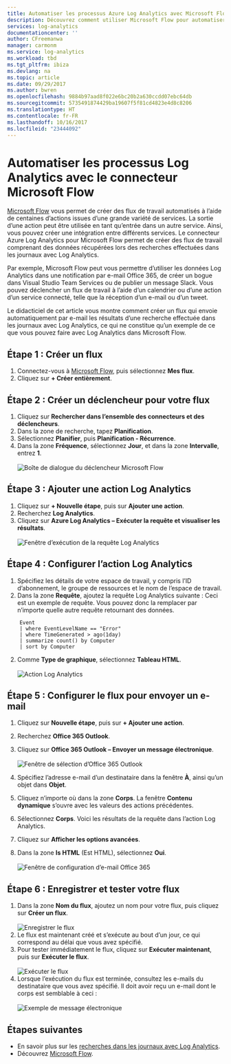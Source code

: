 ```yaml
---
title: Automatiser les processus Azure Log Analytics avec Microsoft Flow
description: Découvrez comment utiliser Microsoft Flow pour automatiser rapidement les processus récurrents en utilisant le connecteur Azure Log Analytics.
services: log-analytics
documentationcenter: ''
author: CFreemanwa
manager: carmonm
ms.service: log-analytics
ms.workload: tbd
ms.tgt_pltfrm: ibiza
ms.devlang: na
ms.topic: article
ms.date: 09/29/2017
ms.author: bwren
ms.openlocfilehash: 9884b97aad8f022e6bc20b2a630ccdd07ebc64db
ms.sourcegitcommit: 5735491874429ba19607f5f81cd4823e4d8c8206
ms.translationtype: HT
ms.contentlocale: fr-FR
ms.lasthandoff: 10/16/2017
ms.locfileid: "23444092"
---
```

# <a name="automate-log-analytics-processes-with-the-connector-for-microsoft-flow"></a>Automatiser les processus Log Analytics avec le connecteur Microsoft Flow
[Microsoft Flow](https://ms.flow.microsoft.com) vous permet de créer des flux de travail automatisés à l’aide de centaines d’actions issues d’une grande variété de services. La sortie d’une action peut être utilisée en tant qu’entrée dans un autre service. Ainsi, vous pouvez créer une intégration entre différents services.  Le connecteur Azure Log Analytics pour Microsoft Flow permet de créer des flux de travail comprenant des données récupérées lors des recherches effectuées dans les journaux avec Log Analytics.

Par exemple, Microsoft Flow peut vous permettre d’utiliser les données Log Analytics dans une notification par e-mail Office 365, de créer un bogue dans Visual Studio Team Services ou de publier un message Slack.  Vous pouvez déclencher un flux de travail à l’aide d’un calendrier ou d’une action d’un service connecté, telle que la réception d’un e-mail ou d’un tweet.  

Le didacticiel de cet article vous montre comment créer un flux qui envoie automatiquement par e-mail les résultats d’une recherche effectuée dans les journaux avec Log Analytics, ce qui ne constitue qu’un exemple de ce que vous pouvez faire avec Log Analytics dans Microsoft Flow. 


## <a name="step-1-create-a-flow"></a>Étape 1 : Créer un flux
1. Connectez-vous à [Microsoft Flow](http://flow.microsoft.com), puis sélectionnez **Mes flux**.
2. Cliquez sur **+ Créer entièrement**.

## <a name="step-2-create-a-trigger-for-your-flow"></a>Étape 2 : Créer un déclencheur pour votre flux
1. Cliquez sur **Rechercher dans l’ensemble des connecteurs et des déclencheurs**.
2. Dans la zone de recherche, tapez **Planification**.
3. Sélectionnez **Planifier**, puis **Planification - Récurrence**.
4. Dans la zone **Fréquence**, sélectionnez **Jour**, et dans la zone **Intervalle**, entrez **1**.<br><br>![Boîte de dialogue du déclencheur Microsoft Flow](media/log-analytics-flow-tutorial/flow01.png)


## <a name="step-3-add-a-log-analytics-action"></a>Étape 3 : Ajouter une action Log Analytics
1. Cliquez sur **+ Nouvelle étape**, puis sur **Ajouter une action**.
2. Recherchez **Log Analytics**.
3. Cliquez sur **Azure Log Analytics – Exécuter la requête et visualiser les résultats**.<br><br>![Fenêtre d’exécution de la requête Log Analytics](media/log-analytics-flow-tutorial/flow02.png)

## <a name="step-4-configure-the-log-analytics-action"></a>Étape 4 : Configurer l’action Log Analytics

1. Spécifiez les détails de votre espace de travail, y compris l’ID d’abonnement, le groupe de ressources et le nom de l’espace de travail.
2. Dans la zone **Requête**, ajoutez la requête Log Analytics suivante :  Ceci est un exemple de requête. Vous pouvez donc la remplacer par n’importe quelle autre requête retournant des données.
```
    Event
    | where EventLevelName == "Error" 
    | where TimeGenerated > ago(1day)
    | summarize count() by Computer
    | sort by Computer
```

2. Comme **Type de graphique**, sélectionnez **Tableau HTML**.<br><br>![Action Log Analytics](media/log-analytics-flow-tutorial/flow03.png)

## <a name="step-5-configure-the-flow-to-send-email"></a>Étape 5 : Configurer le flux pour envoyer un e-mail

1. Cliquez sur **Nouvelle étape**, puis sur **+ Ajouter une action**.
2. Recherchez **Office 365 Outlook**.
3. Cliquez sur **Office 365 Outlook – Envoyer un message électronique**.<br><br>![Fenêtre de sélection d’Office 365 Outlook](media/log-analytics-flow-tutorial/flow04.png)

4. Spécifiez l’adresse e-mail d’un destinataire dans la fenêtre **À**, ainsi qu’un objet dans **Objet**.
5. Cliquez n’importe où dans la zone **Corps**.  La fenêtre **Contenu dynamique** s’ouvre avec les valeurs des actions précédentes.  
6. Sélectionnez **Corps**.  Voici les résultats de la requête dans l’action Log Analytics.
6. Cliquez sur **Afficher les options avancées**.
7. Dans la zone **Is HTML** (Est HTML), sélectionnez **Oui**.<br><br>![Fenêtre de configuration d’e-mail Office 365](media/log-analytics-flow-tutorial/flow05.png)

## <a name="step-6-save-and-test-your-flow"></a>Étape 6 : Enregistrer et tester votre flux
1. Dans la zone **Nom du flux**, ajoutez un nom pour votre flux, puis cliquez sur **Créer un flux**.<br><br>![Enregistrer le flux](media/log-analytics-flow-tutorial/flow06.png)
2. Le flux est maintenant créé et s’exécute au bout d’un jour, ce qui correspond au délai que vous avez spécifié. 
3. Pour tester immédiatement le flux, cliquez sur **Exécuter maintenant**, puis sur **Exécuter le flux**.<br><br>![Exécuter le flux](media/log-analytics-flow-tutorial/flow07.png)
3. Lorsque l’exécution du flux est terminée, consultez les e-mails du destinataire que vous avez spécifié.  Il doit avoir reçu un e-mail dont le corps est semblable à ceci :<br><br>![Exemple de message électronique](media/log-analytics-flow-tutorial/flow08.png)


## <a name="next-steps"></a>Étapes suivantes

- En savoir plus sur les [recherches dans les journaux avec Log Analytics](log-analytics-log-search-new.md).
- Découvrez [Microsoft Flow](https://ms.flow.microsoft.com).



